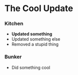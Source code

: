 # The Cool Update

### Kitchen

- <b>Updated something</b>
- Updated something else
- Removed a stupid thing


### Bunker

- Did something cool
